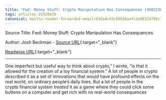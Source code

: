 ```yaml
---
title: "Fwd: Money Stuff: Crypto Manipulation Has Consequences (450223606)"
tags: articles-22928629
canonical: mailto:reader-forwarded-email/63da4cd3c89826aafc2e96314792c133
---
```


Source Title: Fwd: Money Stuff: Crypto Manipulation Has Consequences

Author: Josh Beckman - [Source URL](mailto:reader-forwarded-email/63da4cd3c89826aafc2e96314792c133){:target="_blank"}

[Readwise URL](https://readwise.io/open/450223606){:target="_blank"}

---

One imperfect but useful way to think about crypto,” I wrote, “is that it allowed for the creation of a toy financial system.” A lot of people in crypto *described* it as a set of innovations that would have profound effects on the real world, on ordinary people’s daily lives. But a lot of people in the crypto financial system *treated* it as a game where they could click some buttons on a computer and get rich with no real-world consequences

